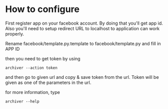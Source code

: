 

How to configure 
===============

First register app on your facebook account. By doing that you'll get app id. Also you'll need to setup redirect URL to localhost to 
application can work properly. 

Rename facebook/template.py.template to facebook/template.py and fill in APP ID 

then you need to get token by using 

	archiver --action token

and then go to given url and copy & save token from the url. Token will be given as one of the parameters in the url. 

for more information, type 

	archiver --help

